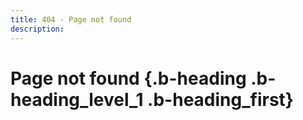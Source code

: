 ```yaml
---
title: 404 - Page not found
description:
---
```



# Page not found {.b-heading .b-heading_level_1 .b-heading_first}
